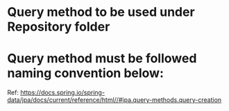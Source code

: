 # Query method to be used under Repository folder

# Query method must be followed naming convention below:
Ref: https://docs.spring.io/spring-data/jpa/docs/current/reference/html//#jpa.query-methods.query-creation